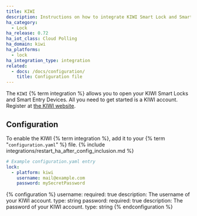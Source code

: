```yaml
---
title: KIWI
description: Instructions on how to integrate KIWI Smart Lock and Smart Entry.
ha_category:
  - Lock
ha_release: 0.72
ha_iot_class: Cloud Polling
ha_domain: kiwi
ha_platforms:
  - lock
ha_integration_type: integration
related:
  - docs: /docs/configuration/
    title: Configuration file
---
```


The `KIWI` {% term integration %} allows you to open your KIWI Smart Locks and Smart Entry Devices.
All you need to get started is a KIWI account. Register at [the KIWI website](https://kiwi.ki/login/).

## Configuration

To enable the KIWI {% term integration %}, add it to your {% term "`configuration.yaml`" %} file.
{% include integrations/restart_ha_after_config_inclusion.md %}

```yaml
# Example configuration.yaml entry
lock:
  - platform: kiwi
    username: mail@example.com
    password: mySecretPassword
```

{% configuration %}
username:
  required: true
  description: The username of your KIWI account.
  type: string
password:
  required: true
  description: The password of your KIWI account.
  type: string
{% endconfiguration %}
